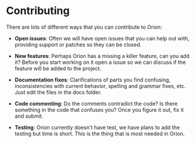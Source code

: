 # Contributing

There are lots of different ways that you can contribute to Orion:

- **Open issues**: Often we will have open issues that you can help out with, providing support or patches so they can be closed.

- **New features**: Perhaps Orion has a missing a killer feature, can you add it? Before you start working on it open a issue so we can discuss if the feature will be added to the project.

- **Documentation fixes**: Clarifications of parts you find confusing, inconsistencies with current behavior, spelling and grammar fixes, etc. Just edit the files in the docs folder.

- **Code commenting**: Do the comments contradict the code? Is there something in the code that confuses you? Once you figure it out, fix it and submit.

- **Testing**: Orion currently doesn't have test, we have plans to add the testing but time is short. This is the thing that is most needed in Orion.
